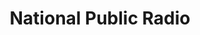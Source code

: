 ---
facebook: https://facebook.com/NPR
instagram: https://instagram.com/npr
logohandle: npr
sort: npr
title: National Public Radio
twitter: https://x.com/NPR
website: https://www.npr.org/
wikipedia: https://en.wikipedia.org/wiki/NPR
youtube: https://www.youtube.com/channel/UCJnS2EsPfv46u1JR8cnD0NA
---